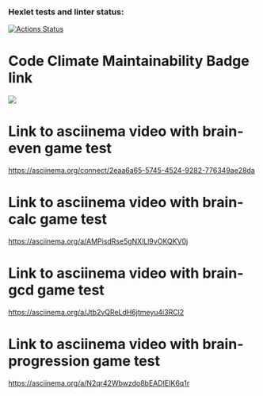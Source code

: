 ### Hexlet tests and linter status:
[![Actions Status](https://github.com/alex873110/python-project-49/workflows/hexlet-check/badge.svg)](https://github.com/alex873110/python-project-49/actions)

# Code Climate Maintainability Badge link 
<a href="https://codeclimate.com/github/alex873110/python-project-49/maintainability"><img 
src="https://api.codeclimate.com/v1/badges/d933dc886756d0a1eb03/maintainability" /></a>

# Link to asciinema video with brain-even game test 
https://asciinema.org/connect/2eaa6a65-5745-4524-9282-776349ae28da

# Link to asciinema video with brain-calc game test
https://asciinema.org/a/AMPisdRse5gNXlLl9vOKQKV0j

# Link to asciinema video with brain-gcd game test
https://asciinema.org/a/Jtb2vQReLdH6jtmeyu4i3RCl2

# Link to asciinema video with brain-progression game test
https://asciinema.org/a/N2qr42Wbwzdo8bEADIEIK6q1r
